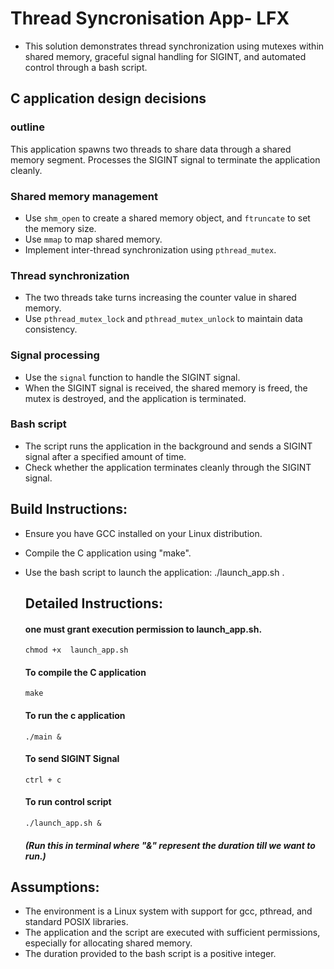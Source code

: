 # Thread Syncronisation App- LFX
- This solution demonstrates thread synchronization using mutexes within shared memory, graceful signal handling for SIGINT, and automated control through a bash script.

## C application design decisions

### outline
This application spawns two threads to share data through a shared memory segment. Processes the SIGINT signal to terminate the application cleanly.

### Shared memory management

- Use `shm_open` to create a shared memory object, and `ftruncate` to set the memory size.
- Use `mmap` to map shared memory.
- Implement inter-thread synchronization using `pthread_mutex`.

### Thread synchronization

- The two threads take turns increasing the counter value in shared memory.
- Use `pthread_mutex_lock` and `pthread_mutex_unlock` to maintain data consistency.

### Signal processing

- Use the `signal` function to handle the SIGINT signal.
- When the SIGINT signal is received, the shared memory is freed, the mutex is destroyed, and the application is terminated.

### Bash script

- The script runs the application in the background and sends a SIGINT signal after a specified amount of time.
- Check whether the application terminates cleanly through the SIGINT signal.


## Build Instructions:
- Ensure you have GCC installed on your Linux distribution.
- Compile the C application using "make".
- Use the bash script to launch the application: ./launch_app.sh <duration>.

  ## Detailed Instructions:

  #### one must grant execution permission to launch_app.sh.
  `chmod +x  launch_app.sh`

  #### To compile the C application
   `make`

  #### To run the c application
  `./main &`

  #### To send SIGINT Signal 
  `ctrl + c`

  #### To run control script
  `./launch_app.sh &`

  ##### (Run this in terminal where "&" represent the duration till we want to run.)


## Assumptions:
- The environment is a Linux system with support for gcc, pthread, and standard POSIX libraries.
- The application and the script are executed with sufficient permissions, especially for allocating shared memory.
- The duration provided to the bash script is a positive integer.
